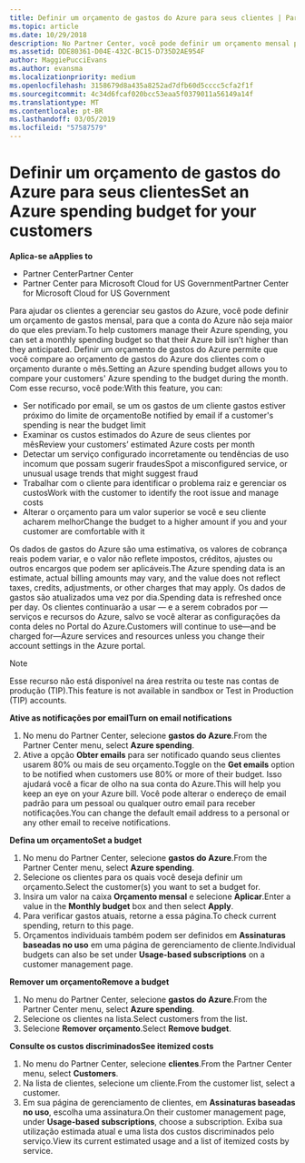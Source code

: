 ```yaml
---
title: Definir um orçamento de gastos do Azure para seus clientes | Partner Center
ms.topic: article
ms.date: 10/29/2018
description: No Partner Center, você pode definir um orçamento mensal por cliente para que sua conta do Azure não seja uma surpresa no final do mês.
ms.assetid: DDE80361-D04E-432C-BC15-D735D2AE954F
author: MaggiePucciEvans
ms.author: evansma
ms.localizationpriority: medium
ms.openlocfilehash: 3158679d8a435a8252ad7dfb60d5cccc5cfa2f1f
ms.sourcegitcommit: 4c34d6fcaf020bcc53eaa5f0379011a56149a14f
ms.translationtype: MT
ms.contentlocale: pt-BR
ms.lasthandoff: 03/05/2019
ms.locfileid: "57587579"
---
```

# <a name="set-an-azure-spending-budget-for-your-customers"></a><span data-ttu-id="5b5b7-103">Definir um orçamento de gastos do Azure para seus clientes</span><span class="sxs-lookup"><span data-stu-id="5b5b7-103">Set an Azure spending budget for your customers</span></span>

<span data-ttu-id="5b5b7-104">**Aplica-se a**</span><span class="sxs-lookup"><span data-stu-id="5b5b7-104">**Applies to**</span></span>

-  <span data-ttu-id="5b5b7-105">Partner Center</span><span class="sxs-lookup"><span data-stu-id="5b5b7-105">Partner Center</span></span>
-  <span data-ttu-id="5b5b7-106">Partner Center para Microsoft Cloud for US Government</span><span class="sxs-lookup"><span data-stu-id="5b5b7-106">Partner Center for Microsoft Cloud for US Government</span></span>

<span data-ttu-id="5b5b7-107">Para ajudar os clientes a gerenciar seu gastos do Azure, você pode definir um orçamento de gastos mensal, para que a conta do Azure não seja maior do que eles previam.</span><span class="sxs-lookup"><span data-stu-id="5b5b7-107">To help customers manage their Azure spending, you can set a monthly spending budget so that their Azure bill isn’t higher than they anticipated.</span></span> <span data-ttu-id="5b5b7-108">Definir um orçamento de gastos do Azure permite que você compare ao orçamento de gastos do Azure dos clientes com o orçamento durante o mês.</span><span class="sxs-lookup"><span data-stu-id="5b5b7-108">Setting an Azure spending budget allows you to compare your customers' Azure spending to the budget during the month.</span></span> <span data-ttu-id="5b5b7-109">Com esse recurso, você pode:</span><span class="sxs-lookup"><span data-stu-id="5b5b7-109">With this feature, you can:</span></span> 

-   <span data-ttu-id="5b5b7-110">Ser notificado por email, se um os gastos de um cliente gastos estiver próximo do limite de orçamento</span><span class="sxs-lookup"><span data-stu-id="5b5b7-110">Be notified by email if a customer's spending is near the budget limit</span></span>
-   <span data-ttu-id="5b5b7-111">Examinar os custos estimados do Azure de seus clientes por mês</span><span class="sxs-lookup"><span data-stu-id="5b5b7-111">Review your customers’ estimated Azure costs per month</span></span>
-   <span data-ttu-id="5b5b7-112">Detectar um serviço configurado incorretamente ou tendências de uso incomum que possam sugerir fraudes</span><span class="sxs-lookup"><span data-stu-id="5b5b7-112">Spot a misconfigured service, or unusual usage trends that might suggest fraud</span></span>
-   <span data-ttu-id="5b5b7-113">Trabalhar com o cliente para identificar o problema raiz e gerenciar os custos</span><span class="sxs-lookup"><span data-stu-id="5b5b7-113">Work with the customer to identify the root issue and manage costs</span></span>
-   <span data-ttu-id="5b5b7-114">Alterar o orçamento para um valor superior se você e seu cliente acharem melhor</span><span class="sxs-lookup"><span data-stu-id="5b5b7-114">Change the budget to a higher amount if you and your customer are comfortable with it</span></span>

<span data-ttu-id="5b5b7-115">Os dados de gastos do Azure são uma estimativa, os valores de cobrança reais podem variar, e o valor não reflete impostos, créditos, ajustes ou outros encargos que podem ser aplicáveis.</span><span class="sxs-lookup"><span data-stu-id="5b5b7-115">The Azure spending data is an estimate, actual billing amounts may vary, and the value does not reflect taxes, credits, adjustments, or other charges that may apply.</span></span> <span data-ttu-id="5b5b7-116">Os dados de gastos são atualizados uma vez por dia.</span><span class="sxs-lookup"><span data-stu-id="5b5b7-116">Spending data is refreshed once per day.</span></span> <span data-ttu-id="5b5b7-117">Os clientes continuarão a usar — e a serem cobrados por — serviços e recursos do Azure, salvo se você alterar as configurações da conta deles no Portal do Azure.</span><span class="sxs-lookup"><span data-stu-id="5b5b7-117">Customers will continue to use—and be charged for—Azure services and resources unless you change their account settings in the Azure portal.</span></span> 

> [!NOTE]  
> <span data-ttu-id="5b5b7-118">Esse recurso não está disponível na área restrita ou teste nas contas de produção (TIP).</span><span class="sxs-lookup"><span data-stu-id="5b5b7-118">This feature is not available in sandbox or Test in Production (TIP) accounts.</span></span>

<span data-ttu-id="5b5b7-119">**Ative as notificações por email**</span><span class="sxs-lookup"><span data-stu-id="5b5b7-119">**Turn on email notifications**</span></span>
1.  <span data-ttu-id="5b5b7-120">No menu do Partner Center, selecione **gastos do Azure**.</span><span class="sxs-lookup"><span data-stu-id="5b5b7-120">From the Partner Center menu, select **Azure spending**.</span></span>
2.  <span data-ttu-id="5b5b7-121">Ative a opção **Obter emails** para ser notificado quando seus clientes usarem 80% ou mais de seu orçamento.</span><span class="sxs-lookup"><span data-stu-id="5b5b7-121">Toggle on the **Get emails** option to be notified when customers use 80% or more of their budget.</span></span> <span data-ttu-id="5b5b7-122">Isso ajudará você a ficar de olho na sua conta do Azure.</span><span class="sxs-lookup"><span data-stu-id="5b5b7-122">This will help you keep an eye on your Azure bill.</span></span> <span data-ttu-id="5b5b7-123">Você pode alterar o endereço de email padrão para um pessoal ou qualquer outro email para receber notificações.</span><span class="sxs-lookup"><span data-stu-id="5b5b7-123">You can change the default email address to a personal or any other email to receive notifications.</span></span>

<span data-ttu-id="5b5b7-124">**Defina um orçamento**</span><span class="sxs-lookup"><span data-stu-id="5b5b7-124">**Set a budget**</span></span>
1.  <span data-ttu-id="5b5b7-125">No menu do Partner Center, selecione **gastos do Azure**.</span><span class="sxs-lookup"><span data-stu-id="5b5b7-125">From the Partner Center menu, select **Azure spending**.</span></span>
2.  <span data-ttu-id="5b5b7-126">Selecione os clientes para os quais você deseja definir um orçamento.</span><span class="sxs-lookup"><span data-stu-id="5b5b7-126">Select the customer(s) you want to set a budget for.</span></span> 
3. <span data-ttu-id="5b5b7-127">Insira um valor na caixa **Orçamento mensal** e selecione **Aplicar**.</span><span class="sxs-lookup"><span data-stu-id="5b5b7-127">Enter a value in the **Monthly budget** box and then select **Apply**.</span></span>
4.  <span data-ttu-id="5b5b7-128">Para verificar gastos atuais, retorne a essa página.</span><span class="sxs-lookup"><span data-stu-id="5b5b7-128">To check current spending, return to this page.</span></span>
5.  <span data-ttu-id="5b5b7-129">Orçamentos individuais também podem ser definidos em **Assinaturas baseadas no uso** em uma página de gerenciamento de cliente.</span><span class="sxs-lookup"><span data-stu-id="5b5b7-129">Individual budgets can also be set under **Usage-based subscriptions** on a customer management page.</span></span>

<span data-ttu-id="5b5b7-130">**Remover um orçamento**</span><span class="sxs-lookup"><span data-stu-id="5b5b7-130">**Remove a budget**</span></span>
1.  <span data-ttu-id="5b5b7-131">No menu do Partner Center, selecione **gastos do Azure**.</span><span class="sxs-lookup"><span data-stu-id="5b5b7-131">From the Partner Center menu, select **Azure spending**.</span></span>
2.  <span data-ttu-id="5b5b7-132">Selecione os clientes na lista.</span><span class="sxs-lookup"><span data-stu-id="5b5b7-132">Select customers from the list.</span></span>
3.  <span data-ttu-id="5b5b7-133">Selecione **Remover orçamento**.</span><span class="sxs-lookup"><span data-stu-id="5b5b7-133">Select **Remove budget**.</span></span>

<span data-ttu-id="5b5b7-134">**Consulte os custos discriminados**</span><span class="sxs-lookup"><span data-stu-id="5b5b7-134">**See itemized costs**</span></span>
1.  <span data-ttu-id="5b5b7-135">No menu do Partner Center, selecione **clientes**.</span><span class="sxs-lookup"><span data-stu-id="5b5b7-135">From the Partner Center menu, select **Customers**.</span></span>
2.  <span data-ttu-id="5b5b7-136">Na lista de clientes, selecione um cliente.</span><span class="sxs-lookup"><span data-stu-id="5b5b7-136">From the customer list, select a customer.</span></span>
3.  <span data-ttu-id="5b5b7-137">Em sua página de gerenciamento de clientes, em **Assinaturas baseadas no uso**, escolha uma assinatura.</span><span class="sxs-lookup"><span data-stu-id="5b5b7-137">On their customer management page, under **Usage-based subscriptions**, choose a subscription.</span></span> <span data-ttu-id="5b5b7-138">Exiba sua utilização estimada atual e uma lista dos custos discriminados pelo serviço.</span><span class="sxs-lookup"><span data-stu-id="5b5b7-138">View its current estimated usage and a list of itemized costs by service.</span></span>


 

 




